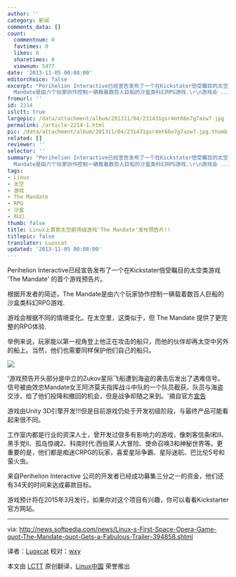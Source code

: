 ```yaml
---
author: ''
category: 新闻
comments_data: []
count:
  commentnum: 0
  favtimes: 0
  likes: 0
  sharetimes: 0
  viewnum: 5477
date: '2013-11-05 00:08:00'
editorchoice: false
excerpt: "Perihelion Interactive已经宣告发布了一个在Kickstater倍受瞩目的太空类游戏 'The Mandate' 的首个游戏预告片。\r\n根据开发者的简述，The
  Mandate是由六个玩家协作控制一辆载着数百人巨船的沙盒类科幻RPG游戏.\r\n游戏会 ..."
fromurl: ''
id: 2214
islctt: true
largepic: /data/attachment/album/201311/04/231431gsr4mt66o7g7azw7.jpg
permalink: /article-2214-1.html
pic: /data/attachment/album/201311/04/231431gsr4mt66o7g7azw7.jpg.thumb.jpg
related: []
reviewer: ''
selector: ''
summary: "Perihelion Interactive已经宣告发布了一个在Kickstater倍受瞩目的太空类游戏 'The Mandate' 的首个游戏预告片。\r\n根据开发者的简述，The
  Mandate是由六个玩家协作控制一辆载着数百人巨船的沙盒类科幻RPG游戏.\r\n游戏会 ..."
tags:
- Linux
- 太空
- 游戏
- The Mandate
- RPG
- 沙盒
- 科幻
thumb: false
title: Linux上首款太空剧场级游戏'The Mandate'发布预告片!!
titlepic: false
translator: Luoxcat
updated: '2013-11-05 00:08:00'
---
```


Perihelion Interactive已经宣告发布了一个在Kickstater倍受瞩目的太空类游戏 'The Mandate' 的首个游戏预告片。


根据开发者的简述，The Mandate是由六个玩家协作控制一辆载着数百人巨船的沙盒类科幻RPG游戏.


游戏会根据不同的情境变化。在太空里，这类似于，但 The Mandate 提供了更完整的RPG体验.


举例来说，玩家能以第一视角登上他正在攻击的船只，而他的伙伴却再太空中另外的船上。当然，他们也需要同样保护他们自己的船只。


![](/data/attachment/album/201311/04/231431gsr4mt66o7g7azw7.jpg)


'游戏预告开头部分是中立的Zukov星际飞船遭到海盗的袭击后发出了遇难信号。信号被由效忠Mandate女王阿济莫夫指挥战斗中队的一个队员截获。队员与海盗交涉，给了他们投降和撤回的机会，但是战争却随之来到。'摘自官方[宣告](http://www.kickstarter.com/projects/1964463742/the-mandate/posts)


游戏由Unity 3D引擎开发!!!但是目前游戏仍处于开发初级阶段，与最终产品可能看起来很不同。


工作室内都是行业的资深人士，曾开发过佷多有影响力的游戏，像刺客信条I和II、黑手党II、孤岛惊魂2、科南时代:西伯莱人大冒险、使命召唤3和神秘世界等。更重要的是，他们都是痴迷CRPG的玩家，喜爱星际争霸、星际迷航、巴比伦5号和萤火虫。


来自Perihelion Interactive 公司的开发者已经成功募集三分之一的资金，他们还有34天的时间来达成募款目标。


游戏预计将在2015年3月发行，如果你对这个项目有兴趣，你可以看看Kickstarter官方网站。





---


via: <http://news.softpedia.com/news/Linux-s-First-Space-Opera-Game-quot-The-Mandate-quot-Gets-a-Fabulous-Trailer-394858.shtml>


译者：[Luoxcat](https://github.com/Luoxcat) 校对：[wxy](https://github.com/wxy)


本文由 [LCTT](https://github.com/LCTT/TranslateProject) 原创翻译，[Linux中国](http://linux.cn/) 荣誉推出